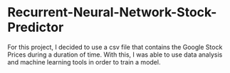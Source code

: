 # Recurrent-Neural-Network-Stock-Predictor
For this project, I decided to use a csv file that contains the Google Stock Prices during a duration of time. With this, I was able to use data analysis and machine learning tools in order to train a model.  
